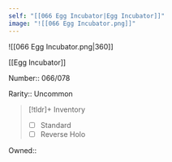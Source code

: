 ```yaml
---
self: "[[066 Egg Incubator|Egg Incubator]]"
image: "![[066 Egg Incubator.png]]"
---
```


![[066 Egg Incubator.png|360]]

[[Egg Incubator]]

Number:: 066/078

Rarity:: Uncommon

> [!tldr]+ Inventory
> - [ ] Standard
> - [ ] Reverse Holo

Owned:: 


